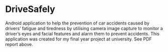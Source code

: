 # DriveSafely
Android application to help the prevention of car accidents caused by drivers’ fatigue and tiredness by utilising camera image capture to monitor a driver’s eyes and facial features and alarm them to prevent accidents. This application was created for my final year project at university. See PDF report above.
